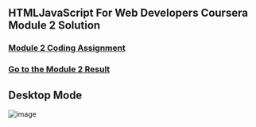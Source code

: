 ## HTMLJavaScript For Web Developers Coursera Module 2 Solution

### <a href="https://github.com/jhu-ep-coursera/fullstack-course4/blob/master/assignments/assignment2/Assignment-2.md" target="_blank">Module 2 Coding Assignment</a>
### <a href="https://techstarmahesh.github.io/html-css-javascript-for-web-developers-coursera/module2-solution/index.html" target="_blank">Go to the Module 2 Result</a>

## Desktop Mode
![image](https://user-images.githubusercontent.com/46925955/172547948-df4f7c23-d28f-4b6a-afda-633a703e1ee3.png)
